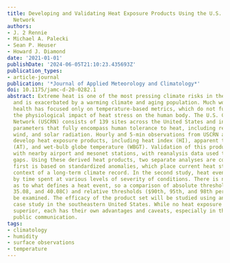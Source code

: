 ```yaml
---
title: Developing and Validating Heat Exposure Products Using the U.S. Climate Reference
  Network
authors:
- J. 2 Rennie
- Michael A. Palecki
- Sean P. Heuser
- Howard J. Diamond
date: '2021-01-01'
publishDate: '2024-06-05T21:10:23.435693Z'
publication_types:
- article-journal
publication: '*Journal of Applied Meteorology and Climatology*'
doi: 10.1175/jamc-d-20-0282.1
abstract: Extreme heat is one of the most pressing climate risks in the United States
  and is exacerbated by a warming climate and aging population. Much work in heat
  health has focused only on temperature-based metrics, which do not fully measure
  the physiological impact of heat stress on the human body. The U.S. Climate Reference
  Network (USCRN) consists of 139 sites across the United States and includes meteorological
  parameters that fully encompass human tolerance to heat, including relative humidity,
  wind, and solar radiation. Hourly and 5-min observations from USCRN are used to
  develop heat exposure products, including heat index (HI), apparent temperature
  (AT), and wet-bulb globe temperature (WBGT). Validation of this product is conducted
  with nearby airport and mesonet stations, with reanalysis data used to fill in data
  gaps. Using these derived heat products, two separate analyses are conducted. The
  first is based on standardized anomalies, which place current heat state in the
  context of a long-term climate record. In the second study, heat events are classified
  by time spent at various levels of severity of conditions. There is no consensus
  as to what defines a heat event, so a comparison of absolute thresholds (i.e., $30.08,
  35.08, and 40.08C) and relative thresholds ($90th, 95th, and 98th percentile) will
  be examined. The efficacy of the product set will be studied using an extreme heat
  case study in the southeastern United States. While no heat exposure metric is deemed
  superior, each has their own advantages and caveats, especially in the context of
  public communication.
tags:
- climatology
- humidity
- surface observations
- temperature
---
```

